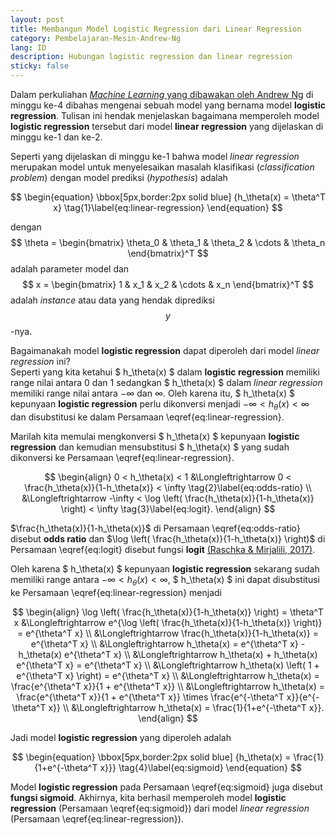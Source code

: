 ```yaml
---
layout: post
title: Membangun Model Logistic Regression dari Linear Regression
category: Pembelajaran-Mesin-Andrew-Ng
lang: ID
description: Hubungan logistic regression dan linear regression
sticky: false
---
```


Dalam perkuliahan [_Machine Learning_ yang dibawakan oleh Andrew Ng](https://www.coursera.org/learn/machine-learning/home/welcome) di minggu ke-4 dibahas mengenai sebuah model yang bernama model **logistic regression**. Tulisan ini hendak menjelaskan bagaimana memperoleh model **logistic regression** tersebut dari model **linear regression** yang dijelaskan di minggu ke-1 dan ke-2.

Seperti yang dijelaskan di minggu ke-1 bahwa model _linear regression_ merupakan model untuk menyelesaikan masalah klasifikasi (_classification problem_) dengan model prediksi (_hypothesis_) adalah   

$$ \begin{equation} \bbox[5px,border:2px solid blue] {h_\theta(x) = \theta^T x} \tag{1}\label{eq:linear-regression} \end{equation} $$

dengan $$ \theta = \begin{bmatrix} \theta_0 & \theta_1 & \theta_2 & \cdots & \theta_n \end{bmatrix}^T $$ adalah parameter model dan $$ x = \begin{bmatrix} 1 & x_1 & x_2 & \cdots & x_n \end{bmatrix}^T $$ adalah _instance_ atau data yang hendak diprediksi $$y$$-nya.    

Bagaimanakah model **logistic regression** dapat diperoleh dari model _linear regression_ ini?     
Seperti yang kita ketahui $ h_\theta(x) $ dalam **logistic regression** memiliki range nilai antara $0$ dan $1$ sedangkan $ h_\theta(x) $ dalam _linear regression_ memiliki range nilai antara $-\infty$ dan $\infty$. Oleh karena itu, $ h_\theta(x) $ kepunyaan **logistic regression** perlu dikonversi menjadi $-\infty < h_\theta(x) < \infty$ dan disubstitusi ke dalam Persamaan \eqref{eq:linear-regression}.   

Marilah kita memulai mengkonversi $ h_\theta(x) $ kepunyaan **logistic regression** dan kemudian mensubstitusi $ h_\theta(x) $ yang sudah dikonversi ke Persamaan \eqref{eq:linear-regression}.    

$$ \begin{align}  0 < h_\theta(x) < 1 &\Longleftrightarrow  0 < \frac{h_\theta(x)}{1-h_\theta(x)} <  \infty \tag{2}\label{eq:odds-ratio} \\ 
	                    &\Longleftrightarrow  -\infty < \log \left( \frac{h_\theta(x)}{1-h_\theta(x)} \right) < \infty \tag{3}\label{eq:logit}.  \end{align} $$

$\frac{h_\theta(x)}{1-h_\theta(x)}$ di Persamaan \eqref{eq:odds-ratio} disebut **odds ratio** dan $\log \left( \frac{h_\theta(x)}{1-h_\theta(x)} \right)$ di Persamaan \eqref{eq:logit} disebut fungsi **logit** [(Raschka & Mirjalili, 2017)](https://www.packtpub.com/big-data-and-business-intelligence/python-machine-learning-second-edition).    

Oleh karena $ h_\theta(x) $ kepunyaan **logistic regression** sekarang sudah memiliki range antara $-\infty < h_\theta(x) < \infty$, $ h_\theta(x) $ ini dapat disubstitusi ke Persamaan \eqref{eq:linear-regression} menjadi

$$ \begin{align} \log \left( \frac{h_\theta(x)}{1-h_\theta(x)} \right) = \theta^T x &\Longleftrightarrow e^{\log \left( \frac{h_\theta(x)}{1-h_\theta(x)} \right)} = e^{\theta^T x}   \\
	     &\Longleftrightarrow  \frac{h_\theta(x)}{1-h_\theta(x)} = e^{\theta^T x} \\
	     &\Longleftrightarrow  h_\theta(x) = e^{\theta^T x} - h_\theta(x) e^{\theta^T x}  \\
	     &\Longleftrightarrow  h_\theta(x) + h_\theta(x) e^{\theta^T x} = e^{\theta^T x}   \\ 
	     &\Longleftrightarrow  h_\theta(x) \left( 1 + e^{\theta^T x} \right) = e^{\theta^T x} \\
	     &\Longleftrightarrow  h_\theta(x) = \frac{e^{\theta^T x}}{1 + e^{\theta^T x}}  \\
	     &\Longleftrightarrow  h_\theta(x) = \frac{e^{\theta^T x}}{1 + e^{\theta^T x}}  \times \frac{e^{-\theta^T x}}{e^{-\theta^T x}} \\
	     &\Longleftrightarrow h_\theta(x) = \frac{1}{1+e^{-\theta^T x}}.
	\end{align} $$

Jadi model **logistic regression** yang diperoleh adalah   

$$ \begin{equation} \bbox[5px,border:2px solid blue] {h_\theta(x) = \frac{1}{1+e^{-\theta^T x}}} \tag{4}\label{eq:sigmoid} \end{equation} $$

Model **logistic regression** pada Persamaan \eqref{eq:sigmoid} juga disebut **fungsi sigmoid**. Akhirnya, kita berhasil memperoleh model **logistic regression** (Persamaan \eqref{eq:sigmoid}) dari model _linear regression_ (Persamaan \eqref{eq:linear-regression}).
